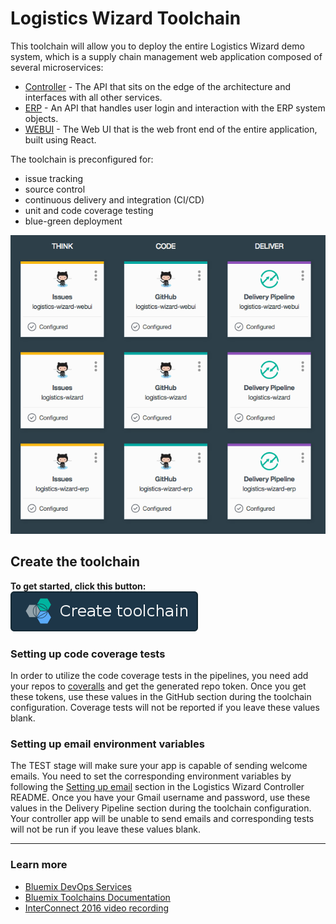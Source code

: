 # Logistics Wizard Toolchain

This toolchain will allow you to deploy the entire Logistics Wizard demo system, which is a supply chain management web application composed of several microservices:  
- [Controller][github_controller_url] - The API that sits on the edge of the architecture and interfaces with all other services.  
- [ERP][github_erp_url] - An API that handles user login and interaction with the ERP system objects.  
- [WEBUI][github_webui_url] - The Web UI that is the web front end of the entire application, built using React.

The toolchain is preconfigured for:

- issue tracking
- source control
- continuous delivery and integration (CI/CD)
- unit and code coverage testing
- blue-green deployment

![Toolchain template steps](./.bluemix/toolchain.png)

## Create the toolchain

**To get started, click this button:**  
[![Deploy To Bluemix](./.bluemix/create_toolchain_button.png)](https://new-console.ng.bluemix.net/devops/setup/deploy/?repository=https%3A//github.com//IBM-Bluemix/logistics-wizard-toolchain.git)

### Setting up code coverage tests

In order to utilize the code coverage tests in the pipelines, you need add your repos to [coveralls][coveralls_url] and get the generated repo token. Once you get these tokens, use these values in the GitHub section during the toolchain configuration. Coverage tests will not be reported if you leave these values blank.

### Setting up email environment variables

The TEST stage will make sure your app is capable of sending welcome emails. You need to set the corresponding environment variables by following the [Setting up email][email_instructions_url] section in the Logistics Wizard Controller README. Once you have your Gmail username and password, use these values in the Delivery Pipeline section during the toolchain configuration. Your controller app will be unable to send emails and corresponding tests will not be run if you leave these values blank.

---
### Learn more

* [Bluemix DevOps Services][bluemix_devops_url]
* [Bluemix Toolchains Documentation][toolchains_overview_url]
* [InterConnect 2016 video recording][toolchains_interconnect_video_url]

<!--Links-->
[bluemix_devops_url]: https://new-console.ng.bluemix.net/devops
[github_controller_url]: https://github.com/IBM-Bluemix/logistics-wizard-controller
[github_erp_url]: https://github.com/IBM-Bluemix/logistics-wizard-erp
[github_webui_url]: https://github.com/IBM-Bluemix/logistics-wizard-webui
[coveralls_url]: https://coveralls.io/
[email_instructions_url]: https://github.com/IBM-Bluemix/logistics-wizard-controller#setting-up-email
[toolchains_overview_url]: https://new-console.ng.bluemix.net/docs/toolchains/toolchains_overview.html
[toolchains_interconnect_video_url]: https://vimeo.com/156126035/8b04b8878a
